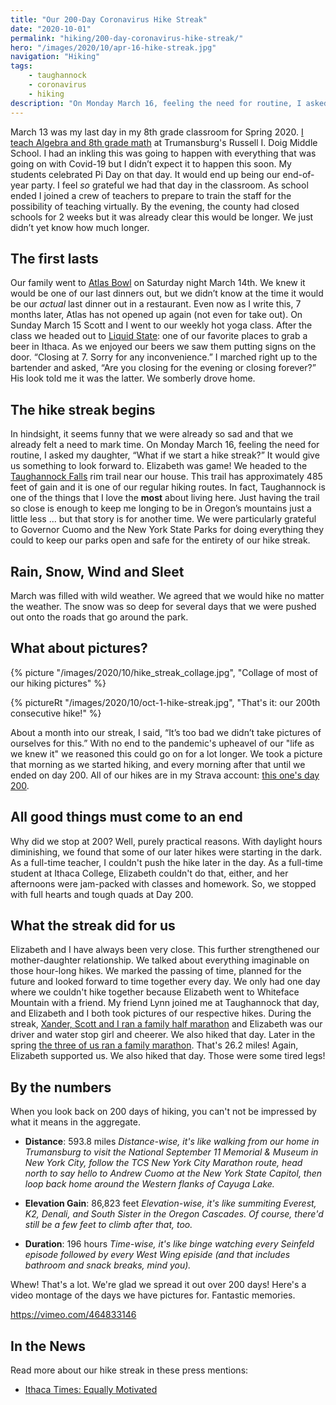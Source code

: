 ```yaml
---
title: "Our 200-Day Coronavirus Hike Streak"
date: "2020-10-01"
permalink: "hiking/200-day-coronavirus-hike-streak/"
hero: "/images/2020/10/apr-16-hike-streak.jpg"
navigation: "Hiking"
tags:
    - taughannock
    - coronavirus
    - hiking
description: "On Monday March 16, feeling the need for routine, I asked my daughter, 'What if we start a hike streak?' It would give us something to look forward to."
---
```


March 13 was my last day in my 8th grade classroom for Spring 2020. [I teach Algebra and 8th grade math](https://mathista.org/) at Trumansburg's Russell I. Doig Middle School. I had an inkling this was going to happen with everything that was going on with Covid-19 but I didn’t expect it to happen this soon. My students celebrated Pi Day on that day. It would end up being our end-of-year party. I feel _so_ grateful we had that day in the classroom. As school ended I joined a crew of teachers to prepare to train the staff for the possibility of teaching virtually. By the evening, the county had closed schools for 2 weeks but it was already clear this would be longer. We just didn’t yet know how much longer.

## The first lasts

Our family went to [Atlas Bowl](https://atlasbowl.com/) on Saturday night March 14th. We knew it would be one of our last dinners out, but we didn’t know at the time it would be our _actual_ last dinner out in a restaurant. Even now as I write this, 7 months later, Atlas has not opened up again (not even for take out). On Sunday March 15 Scott and I went to our weekly hot yoga class. After the class we headed out to [Liquid State](https://www.liquidstatebeer.com/): one of our favorite places to grab a beer in Ithaca. As we enjoyed our beers we saw them putting signs on the door. “Closing at 7. Sorry for any inconvenience.” I marched right up to the bartender and asked, “Are you closing for the evening or closing forever?” His look told me it was the latter. We somberly drove home.

## The hike streak begins

In hindsight, it seems funny that we were already so sad and that we already felt a need to mark time. On Monday March 16, feeling the need for routine, I asked my daughter, “What if we start a hike streak?” It would give us something to look forward to. Elizabeth was game! We headed to the [Taughannock Falls](https://taughannock.us/) rim trail near our house. This trail has approximately 485 feet of gain and it is one of our regular hiking routes. In fact, Taughannock is one of the things that I love the **most** about living here. Just having the trail so close is enough to keep me longing to be in Oregon’s mountains just a little less ... but that story is for another time. We were particularly grateful to Governor Cuomo and the New York State Parks for doing everything they could to keep our parks open and safe for the entirety of our hike streak. 

## Rain, Snow, Wind and Sleet

March was filled with wild weather. We agreed that we would hike no matter the weather. The snow was so deep for several days that we were pushed out onto the roads that go around the park. 

## What about pictures?

{% picture "/images/2020/10/hike_streak_collage.jpg", "Collage of most of our hiking pictures" %}

{% pictureRt "/images/2020/10/oct-1-hike-streak.jpg", "That's it: our 200th consecutive hike!" %}

About a month into our streak, I said, “It’s too bad we didn’t take pictures of ourselves for this.” With no end to the pandemic's upheavel of our "life as we knew it" we reasoned this could go on for a lot longer. We took a picture that morning as we started hiking, and every morning after that until we ended on day 200. All of our hikes are in my Strava account: [this one's day 200](https://www.strava.com/activities/4139562437).

## All good things must come to an end

Why did we stop at 200? Well, purely practical reasons. With daylight hours diminishing, we found that some of our later hikes were starting in the dark. As a full-time teacher, I couldn't push the hike later in the day. As a full-time student at Ithaca College, Elizabeth couldn't do that, either, and her afternoons were jam-packed with classes and homework. So, we stopped with full hearts and tough quads at Day 200. 

## What the streak did for us

Elizabeth and I have always been very close. This further strengthened our mother-daughter relationship. We talked about everything imaginable on those hour-long hikes. We marked the passing of time, planned for the future and looked forward to time together every day. We only had one day where we couldn't hike together because Elizabeth went to Whiteface Mountain with a friend. My friend Lynn joined me at Taughannock that day, and Elizabeth and I both took pictures of our respective hikes. During the streak, [Xander, Scott and I ran a family half marathon](/training/our-own-skunk-cabbage-half/) and Elizabeth was our driver and water stop girl and cheerer. We also hiked that day. Later in the spring [the three of us ran a family marathon](/race-report/family-marathon/). That's 26.2 miles! Again, Elizabeth supported us. We also hiked that day. Those were some tired legs!

## By the numbers

When you look back on 200 days of hiking, you can't not be impressed by what it means in the aggregate. 

 - **Distance**: 593.8 miles
 _Distance-wise, it's like walking from our home in Trumansburg to visit the National September 11 Memorial & Museum in New York City, follow the TCS New York City Marathon route, head north to say hello to Andrew Cuomo at the New York State Capitol, then loop back home around the Western flanks of Cayuga Lake._

 - **Elevation Gain**: 86,823 feet
 _Elevation-wise, it's like summiting Everest, K2, Denali, and South Sister in the Oregon Cascades. Of course, there'd still be a few feet to climb after that, too._

 - **Duration**: 196 hours
 _Time-wise, it's like binge watching every Seinfeld episode followed by every West Wing episide (and that includes bathroom and snack breaks, mind you)._

Whew! That's a lot. We're glad we spread it out over 200 days! Here's a video montage of the days we have pictures for. Fantastic memories.

https://vimeo.com/464833146

## In the News

Read more about our hike streak in these press mentions:
- [Ithaca Times: Equally Motivated](https://www.ithaca.com/sports/steve_lawrence/equally-motivated/article_3d12e72c-13ab-11eb-9e2c-9346b4ec728c.html)